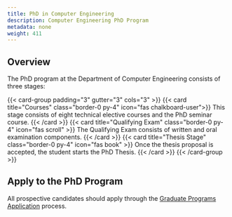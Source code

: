 ```yaml
---
title: PhD in Computer Engineering
description: Computer Engineering PhD Program
metadata: none
weight: 411
---
```


## Overview

The PhD program at the Department of Computer Engineering consists of three
stages:

{{< card-group padding="3" gutter="3" cols="3" >}}
{{< card title="Courses" class="border-0 py-4" icon="fas chalkboard-user">}}
This stage consists of eight technical elective courses and the PhD seminar
course. {{< /card >}}
{{< card title="Qualifying Exam" class="border-0 py-4" icon="fas scroll" >}} The
Qualifying Exam consists of written and oral examination components.
{{< /card >}}
{{< card title="Thesis Stage" class="border-0 py-4" icon="fas book" >}} Once the
thesis proposal is accepted, the student starts the PhD Thesis. {{< /card >}}
{{< /card-group >}}

## Apply to the PhD Program

All prospective candidates should apply through the
[Graduate Programs Application](https://adaylar.boun.edu.tr/en-EN/Page/Admissions/Graduate/All)
process.
